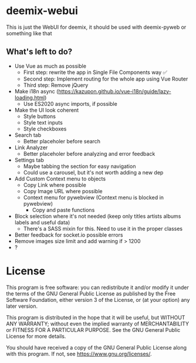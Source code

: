 # deemix-webui

This is just the WebUI for deemix, it should be used with deemix-pyweb or something like that

## What's left to do?

- Use Vue as much as possible
  - First step: rewrite the app in Single File Components way ✅
  - Second step: Implement routing for the whole app using Vue Router
  - Third step: Remove jQuery
- Make i18n async (https://kazupon.github.io/vue-i18n/guide/lazy-loading.html)
  - Use ES2020 async imports, if possible
- Make the UI look coherent
  - Style buttons
  - Style text inputs
  - Style checkboxes
- Search tab
	- Better placeholer before search
- Link Analyzer
	- Better placeholer before analyzing and error feedback
- Settings tab
	- Maybe tabbing the section for easy navigation
	- Could use a carousel, but it's not worth adding a new dep
- Add Custom Context menu to objects
  - Copy Link where possible
  - Copy Image URL where possible
  - Context menu for pywebview (Context menu is blocked in pywebview)
    - Copy and paste functions
- Block selection where it's not needed (keep only titles artists albums labels and useful data)
  - There's a SASS mixin for this. Need to use it in the proper classes
- Better feedback for socket.io possible errors
- Remove images size limit and add warning if > 1200
- ?

# License

This program is free software: you can redistribute it and/or modify
it under the terms of the GNU General Public License as published by
the Free Software Foundation, either version 3 of the License, or
(at your option) any later version.

This program is distributed in the hope that it will be useful,
but WITHOUT ANY WARRANTY; without even the implied warranty of
MERCHANTABILITY or FITNESS FOR A PARTICULAR PURPOSE.  See the
GNU General Public License for more details.

You should have received a copy of the GNU General Public License
along with this program.  If not, see <https://www.gnu.org/licenses/>.

